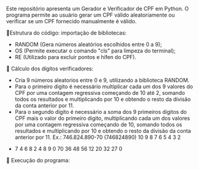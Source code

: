 Este repositório apresenta um Gerador e Verificador de CPF em Python. O programa permite ao usuário gerar um CPF válido aleatoriamente ou verificar se um CPF fornecido manualmente é válido.

📁Estrutura do código:
importação de bibliotecas:
- RANDOM (Gera números aleatórios escolhidos entre 0 a 9);
- OS (Permite executar o comando "cls" para limpeza do terminal);
- RE (Utilizado para excluir pontos e hífen do CPF).

📱 Cálculo dos dígitos verificadores:
- Cria 9 números aleatorios entre 0 e 9, utilizando a biblioteca RANDOM.
- Para o primeiro digito é necessário multiplicar cada um dos 9 valores do CPF por uma contagem regressiva começando de 10 até 2, somando todos os resultados e multiplicando por 10 e obtendo o resto da divisão da conta anterior por 11.
- Para o segundo digito é necessário a soma dos 9 primeiros dígitos do CPF mais o valor do primeiro digito, multiplicando cada um dos valores por uma contagem regressiva começando de 10, somando todos os resultados e multiplicando por 10 e obtendo o resto da divisão da conta anterior por 11.
Ex.:  746.824.890-70 (746824890)
   10  9  8  7  6  5  4  3  2
*  7   4  6  8  2  4  8  9  0
   70  36 48 56 12 20 32 27 0

🔧 Execução do programa:

